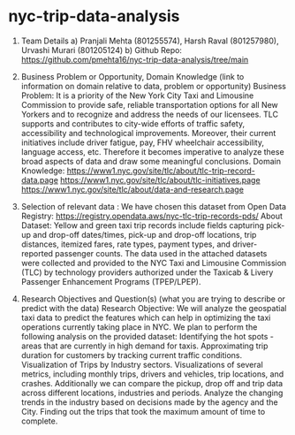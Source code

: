 # nyc-trip-data-analysis

1) Team Details
 	a) Pranjali Mehta (801255574), 
    Harsh Raval (801257980), 
    Urvashi Murari (801205124)
 	b) Github Repo: https://github.com/pmehta16/nyc-trip-data-analysis/tree/main
2)  Business Problem or Opportunity, Domain Knowledge (link to information on domain relative to data, problem or opportunity)
Business Problem:
It is a priority of the New York City Taxi and Limousine Commission to provide safe, reliable transportation options for all New Yorkers and to recognize and address the needs of our licensees. TLC supports and contributes to city-wide efforts of traffic safety, accessibility and technological improvements. Moreover, their current initiatives include driver fatigue, pay, FHV wheelchair accessibility, language access, etc. Therefore it becomes imperative to analyze these broad aspects of data and draw some meaningful conclusions.
Domain Knowledge: 
https://www1.nyc.gov/site/tlc/about/tlc-trip-record-data.page 
https://www1.nyc.gov/site/tlc/about/tlc-initiatives.page
https://www1.nyc.gov/site/tlc/about/data-and-research.page
 
3)  Selection of relevant data :
We have chosen this dataset from Open Data Registry: https://registry.opendata.aws/nyc-tlc-trip-records-pds/
About Dataset: Yellow and green taxi trip records include fields capturing pick-up and drop-off dates/times, pick-up and drop-off locations, trip distances, itemized fares, rate types, payment types, and driver-reported passenger counts. The data used in the attached datasets were collected and provided to the NYC Taxi and Limousine Commission (TLC) by technology providers authorized under the Taxicab & Livery Passenger Enhancement Programs (TPEP/LPEP). 
 
4)  Research Objectives and Question(s) (what you are trying to describe or predict with the data)
Research Objective: We will analyze the geospatial taxi data to predict the features which can help in optimizing the taxi operations currently taking place in NYC. We plan to perform the following analysis on the provided dataset: 
Identifying the hot spots - areas that are currently in high demand for taxis.
Approximating trip duration for customers by tracking current traffic conditions.
Visualization of Trips by Industry sectors.
Visualizations of several metrics, including monthly trips, drivers and vehicles, trip locations, and crashes. Additionally we can compare the pickup, drop off and trip data across different locations, industries and periods.
Analyze the changing trends in the industry based on decisions made by the agency and the City.
Finding out the trips that took the maximum amount of time to complete.


